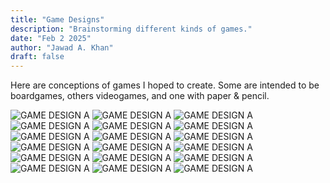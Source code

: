 ```yaml
---
title: "Game Designs"
description: "Brainstorming different kinds of games."
date: "Feb 2 2025"
author: "Jawad A. Khan"
draft: false
---
```


Here are conceptions of games I hoped to create. Some are intended to be boardgames, others videogames, and one with paper & pencil.

<picture>
  <img src="/game-design/metric_15.webp" alt="GAME DESIGN A" loading="lazy">
</picture>

<picture>
  <img src="/game-design/metric_16.webp" alt="GAME DESIGN A" loading="lazy">
</picture>

<picture>
  <img src="/game-design/metric_18.webp" alt="GAME DESIGN A" loading="lazy">
</picture>

<picture>
  <img src="/game-design/metric_21.webp" alt="GAME DESIGN A" loading="lazy">
</picture>

<picture>
  <img src="/game-design/metric_22.webp" alt="GAME DESIGN A" loading="lazy">
</picture>

<picture>
  <img src="/game-design/metric_23.webp" alt="GAME DESIGN A" loading="lazy">
</picture>

<picture>
  <img src="/game-design/metric_24.webp" alt="GAME DESIGN A" loading="lazy">
</picture>

<picture>
  <img src="/game-design/metric_25.webp" alt="GAME DESIGN A" loading="lazy">
</picture>

<picture>
  <img src="/game-design/metric_26.webp" alt="GAME DESIGN A" loading="lazy">
</picture>

<picture>
  <img src="/game-design/metric_27.webp" alt="GAME DESIGN A" loading="lazy">
</picture>

<picture>
  <img src="/game-design/metric_28.webp" alt="GAME DESIGN A" loading="lazy">
</picture>

<picture>
  <img src="/game-design/metric_29.webp" alt="GAME DESIGN A" loading="lazy">
</picture>

<picture>
  <img src="/game-design/metric_30.webp" alt="GAME DESIGN A" loading="lazy">
</picture>

<picture>
  <img src="/game-design/metric_31.webp" alt="GAME DESIGN A" loading="lazy">
</picture>

<picture>
  <img src="/game-design/metric_33.webp" alt="GAME DESIGN A" loading="lazy">
</picture>

<picture>
  <img src="/game-design/metric_34.webp" alt="GAME DESIGN A" loading="lazy">
</picture>

<picture>
  <img src="/game-design/metric_35.webp" alt="GAME DESIGN A" loading="lazy">
</picture>

<picture>
  <img src="/game-design/metric_37.webp" alt="GAME DESIGN A" loading="lazy">
</picture>
